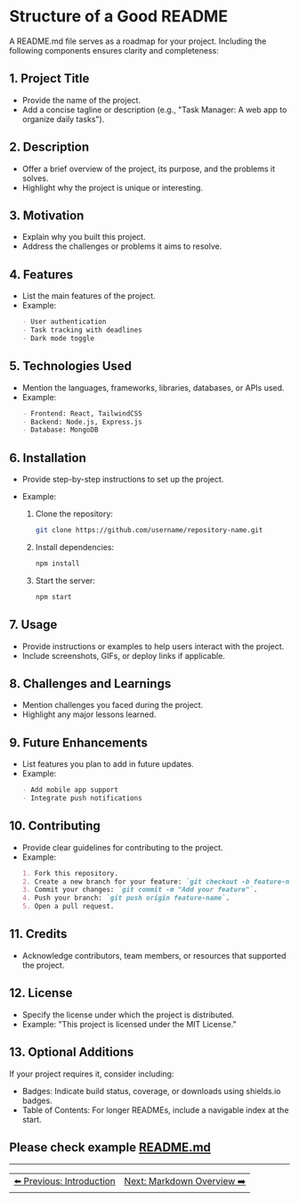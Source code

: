 # Structure of a Good README
A README.md file serves as a roadmap for your project. Including the following components ensures clarity and completeness:

## 1. Project Title
- Provide the name of the project.
- Add a concise tagline or description (e.g., "Task Manager: A web app to organize daily tasks").

## 2. Description
- Offer a brief overview of the project, its purpose, and the problems it solves.
- Highlight why the project is unique or interesting.

## 3. Motivation
- Explain why you built this project.
- Address the challenges or problems it aims to resolve.

## 4. Features
- List the main features of the project.
- Example:
    ```markdown
    - User authentication
    - Task tracking with deadlines
    - Dark mode toggle
    ```

## 5. Technologies Used
- Mention the languages, frameworks, libraries, databases, or APIs used.
- Example:
    ```markdown
    - Frontend: React, TailwindCSS
    - Backend: Node.js, Express.js
    - Database: MongoDB
    ```

## 6. Installation
- Provide step-by-step instructions to set up the project.
- Example:

    1. Clone the repository:
        ```bash
        git clone https://github.com/username/repository-name.git
        ```
    2. Install dependencies:
        ```bash
        npm install
        ```
    3. Start the server:
        ```bash
        npm start
        ```

## 7. Usage
- Provide instructions or examples to help users interact with the project.
- Include screenshots, GIFs, or deploy links if applicable.

## 8. Challenges and Learnings
- Mention challenges you faced during the project.
- Highlight any major lessons learned.

## 9. Future Enhancements
- List features you plan to add in future updates.
- Example:
    ```markdown
    - Add mobile app support
    - Integrate push notifications
    ```

## 10. Contributing
- Provide clear guidelines for contributing to the project.
- Example:
    ```markdown
    1. Fork this repository.
    2. Create a new branch for your feature: `git checkout -b feature-name`.
    3. Commit your changes: `git commit -m "Add your feature"`.
    4. Push your branch: `git push origin feature-name`.
    5. Open a pull request.
    ```

## 11. Credits
- Acknowledge contributors, team members, or resources that supported the project.

## 12. License
- Specify the license under which the project is distributed.
- Example: "This project is licensed under the MIT License."

## 13. Optional Additions
If your project requires it, consider including:

- Badges: Indicate build status, coverage, or downloads using shields.io badges.
- Table of Contents: For longer READMEs, include a navigable index at the start.


**Please check example [README.md](./example.md)**
---

---

<table style="width: 100%;">
  <tr>
    <td align="left"><a href="./introduction.md">⬅️ Previous: Introduction</a></td>
    <td align="right"><a href="./markdown.md">Next: Markdown Overview ➡️</a></td>
  </tr>
</table>



